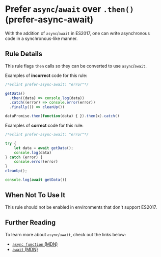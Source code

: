 # Prefer `async`/`await` over `.then()` (prefer-async-await)

With the addition of `async`/`await` in ES2017, one can write asynchronous code
in a synchronous-like manner.

## Rule Details

This rule flags `then` calls so they can be converted to use `async`/`await`.

Examples of **incorrect** code for this rule:

```js
/*eslint prefer-async-await: "error"*/

getData()
  .then((data) => console.log(data))
  .catch((error) => console.error(error))
  .finally(() => cleanUp())

dataPromise.then(function(data) { }).then(x).catch()
```

Examples of **correct** code for this rule:

```js
/*eslint prefer-async-await: "error"*/

try {
    let data = await getData();
    console.log(data)
} catch (error) {
    console.error(error)
}
cleanUp();

console.log(await getData())
```

## When Not To Use It

This rule should not be enabled in environments that don't support ES2017.

## Further Reading

To learn more about `async`/`await`, check out the links below:

- [`async function` (MDN)](https://developer.mozilla.org/en-US/docs/Web/JavaScript/Reference/Statements/async_function)
- [`await` (MDN)](https://developer.mozilla.org/en-US/docs/Web/JavaScript/Reference/Operators/await)

